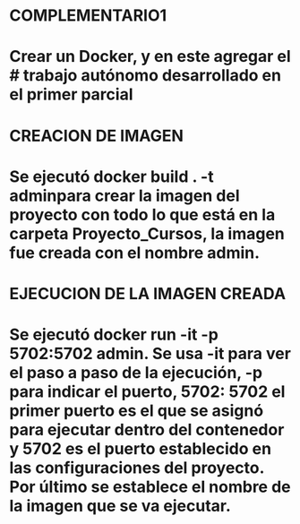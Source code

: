 # COMPLEMENTARIO1
# Crear un Docker, y en este agregar el # trabajo autónomo desarrollado en el primer parcial 

# CREACION DE IMAGEN 
# Se ejecutó docker build . -t adminpara crear la imagen del proyecto con todo lo que está en la carpeta Proyecto_Cursos, la imagen fue creada con el nombre admin.

# EJECUCION DE LA IMAGEN CREADA
# Se ejecutó docker run -it -p 5702:5702 admin. Se usa -it para ver el paso a paso de la ejecución, -p para indicar el puerto, 5702: 5702 el primer puerto es el que se asignó para ejecutar dentro del contenedor y 5702 es el puerto establecido en las configuraciones del proyecto. Por último se establece el nombre de la imagen que se va ejecutar.

